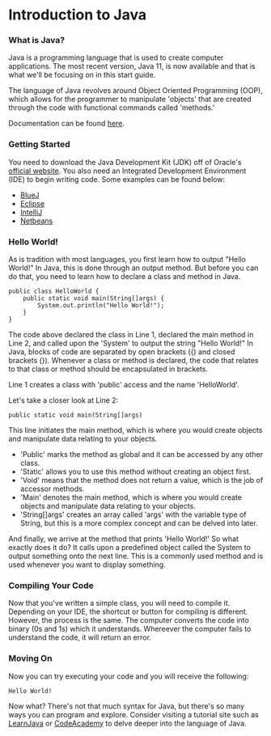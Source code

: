 # Introduction to Java 
### What is Java?
Java is a programming language that is used to create computer applications. The most recent version, Java 11, is now available and that is what we'll be focusing on in this start guide. 

The language of Java revolves around Object Oriented Programming (OOP), which allows for the programmer to manipulate 'objects' that are created through the code with functional commands called 'methods.'

Documentation can be found [here](https://www.oracle.com/technetwork/java/javase/documentation/index.html).
### Getting Started
You need to download the Java Development Kit (JDK) off of Oracle's [official website](https://www.oracle.com/technetwork/java/javase/downloads/index.html). You also need an Integrated Development Environment (IDE) to begin writing code. Some examples can be found below:
- [BlueJ](https://www.bluej.org/])
- [Eclipse](https://www.eclipse.org/ide/)
- [IntelliJ](https://www.jetbrains.com/idea/)
- [Netbeans](https://netbeans.org/)
### Hello World!
As is tradition with most languages, you first learn how to output "Hello World!" In Java, this is done through an output method. But before you can do that, you need to learn how to declare a class and method in Java.

    public class HelloWorld {
        public static void main(String[]args) {
            System.out.println("Hello World!");
        }
    }
The code above declared the class in Line 1, declared the main method in Line 2, and called upon the 'System' to output the string "Hello World!" In Java, blocks of code are separated by open brackets ({) and closed brackets (}). Whenever a class or method is declared, the code that relates to that class or method should be encapsulated in brackets.

Line 1 creates a class with 'public' access and the name 'HelloWorld'.

Let's take a closer look at Line 2:
    
    public static void main(String[]args)
This line initiates the main method, which is where you would create objects and manipulate data relating to your objects. 
- 'Public' marks the method as global and it can be accessed by any other class. 
- 'Static' allows you to use this method without creating an object first.
- 'Void' means that the method does not return a value, which is the job of accessor methods.
- 'Main' denotes the main method, which is where you would create objects and manipulate data relating to your objects. 
- 'String[]args' creates an array called 'args' with the variable type of String, but this is a more complex concept and can be delved into later.

And finally, we arrive at the method that prints 'Hello World!' So what exactly does it do? It calls upon a predefined object called the System to output something onto the next line. This is a commonly used method and is used whenever you want to display something.
### Compiling Your Code
Now that you've written a simple class, you will need to compile it. Depending on your IDE, the shortcut or button for compiling is different. However, the process is the same. The computer converts the code into binary (0s and 1s) which it understands. Whereever the computer fails to understand the code, it will return an error.
### Moving On
Now you can try executing your code and you will receive the following:

    Hello World!
Now what? There's not that much syntax for Java, but there's so many ways you can program and explore. Consider visiting a tutorial site such as [LearnJava](https://www.learnjavaonline.org/) or [CodeAcademy](https://www.codecademy.com/learn/learn-java) to delve deeper into the language of Java.
    
